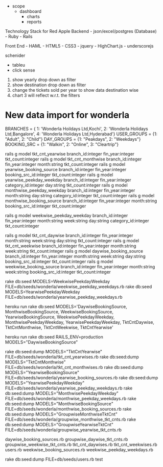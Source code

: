 - scope
  - dashboard
    - charts
    - reports

Technology Stack for Red Apple
  Backend
    - json/excel/postgres (Database)
    - Ruby
    - Rails

  Front End
    - HAML
    - HTML5
    - CSS3
    - jquery
    - HighChart.js
    - underscorejs

schenider
- tableu
- click sense

1. show yearly drop down as filter
2. show destination drop down as filter
3. change the tickets sold per year to show data destination wise
4. chart 3 will reflect w.r.t. the filters

New data import for wonderla
==========================================================
BRANCHES = { 1: 'Wonderla Hoildays Ltd,Kochi', 2: 'Wonderla Holidays Ltd,Bangalore', 4: 'Wonderla Holidays Ltd,Hyderabad'}
USER_GROUPS = {1: "Adult", 2: "Child"}
DAY_GROUPS = {1: "Peakdays", 2: "Weekdays"}
BOOKING_SRC = {1: "Walkin", 2: "Online", 3: "Cleartrip"}


rails g model tkt_cnt_yearwise branch_id:integer fin_year:integer tkt_count:integer
rails g model tkt_cnt_monthwise branch_id:integer fin_year:integer month:string tkt_count:integer
rails g model yearwise_booking_source branch_id:integer fin_year:integer booking_src_id:integer tkt_count:integer
rails g model yearwise_peekday_weekday branch_id:integer fin_year:integer category_id:integer day:string tkt_count:integer
rails g model monthwise_peekday_weekday branch_id:integer fin_year:integer month:string day:string category_id:integer tkt_count:integer
rails g model monthwise_booking_source branch_id:integer fin_year:integer month:string booking_src_id:integer tkt_count:integer

rails g model weekwise_peekday_weekday branch_id:integer fin_year:integer month:string week:string day:string category_id:integer tkt_count:integer

rails g model tkt_cnt_daywise branch_id:integer fin_year:integer month:string week:string day:string tkt_count:integer
rails g model tkt_cnt_weekwise branch_id:integer fin_year:integer month:string week:string tkt_count:integer
rails g model daywise_booking_source branch_id:integer fin_year:integer month:string week:string day:string booking_src_id:integer tkt_count:integer
rails g model weekwise_booking_source branch_id:integer fin_year:integer month:string week:string booking_src_id:integer tkt_count:integer

rake db:seed MODELS=WeekwisePeekdayWeekday FILE=db/seeds/wonderla/weekwise_peekday_weekdays.rb
rake db:seed MODELS=YearwisePeekdayWeekday FILE=db/seeds/wonderla/yearwise_peekday_weekdays.rb

heroku run rake db:seed MODELS='DaywiseBookingSource, MonthwiseBookingSource, WeekwiseBookingSource, YearwiseBookingSource, WeekwisePeekdayWeekday, MonthwisePeekdayWeekday, YearwisePeekdayWeekday, TktCntDaywise, TktCntMonthwise, TktCntWeekwise, TktCntYearwise'


heroku run rake db:seed RAILS_ENV=production MODELS="DaywiseBookingSource"

rake db:seed:dump MODELS="TktCntYearwise" FILE=db/seeds/wonderla/tkt_cnt_yearwises.rb
rake db:seed:dump MODELS="TktCntMonthwise" FILE=db/seeds/wonderla/tkt_cnt_monthwises.rb
rake db:seed:dump MODELS="YearwiseBookingSource" FILE=db/seeds/wonderla/yearwise_booking_sources.rb
rake db:seed:dump MODELS="YearwisePeekdayWeekday" FILE=db/seeds/wonderla/yearwise_peekday_weekdays.rb
rake db:seed:dump MODELS="MonthwisePeekdayWeekday" FILE=db/seeds/wonderla/monthwise_peekday_weekdays.rb
rake db:seed:dump MODELS="MonthwiseBookingSource" FILE=db/seeds/wonderla/monthwise_booking_sources.rb
rake db:seed:dump MODELS="GroupwiseMonthwiseTktCnt" FILE=db/seeds/wonderla/groupwise_monthwise_tkt_cnts.rb
rake db:seed:dump MODELS="GroupwiseYearwiseTktCnt" FILE=db/seeds/wonderla/groupwise_yearwise_tkt_cnts.rb

daywise_booking_sources.rb
groupwise_daywise_tkt_cnts.rb
groupwise_weekwise_tkt_cnts.rb
tkt_cnt_daywises.rb
tkt_cnt_weekwises.rb
users.rb
weekwise_booking_sources.rb
weekwise_peekday_weekdays.rb

rake db:seed:dump FILE=db/seeds/users.rb
test
